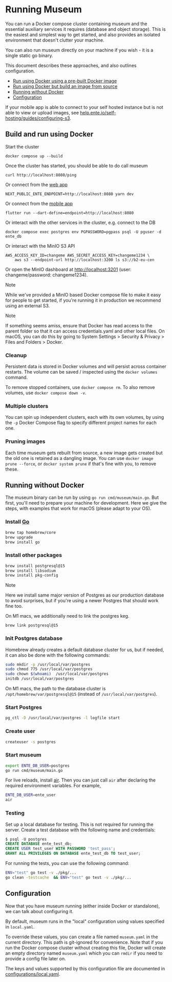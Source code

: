# Running Museum

You can run a Docker compose cluster containing museum and the essential
auxiliary services it requires (database and object storage). This is the
easiest and simplest way to get started, and also provides an isolated
environment that doesn't clutter your machine.

You can also run museum directly on your machine if you wish - it is a single
static go binary.

This document describes these approaches, and also outlines configuration.

-   [Run using Docker using a pre-built Docker image](docs/docker.md)
-   [Run using Docker but build an image from source](#build-and-run-using-docker)
-   [Running without Docker](#running-without-docker)
-   [Configuration](#configuration)

If your mobile app is able to connect to your self hosted instance but is not
able to view or upload images, see
[help.ente.io/self-hosting/guides/configuring-s3](https://help.ente.io/self-hosting/guides/configuring-s3).

## Build and run using Docker

Start the cluster

    docker compose up --build

Once the cluster has started, you should be able to do call museum

    curl http://localhost:8080/ping

Or connect from the [web app](../web)

    NEXT_PUBLIC_ENTE_ENDPOINT=http://localhost:8080 yarn dev

Or connect from the [mobile app](../mobile)

    flutter run --dart-define=endpoint=http://localhost:8080

Or interact with the other services in the cluster, e.g. connect to the DB

    docker compose exec postgres env PGPASSWORD=pgpass psql -U pguser -d ente_db

Or interact with the MinIO S3 API

    AWS_ACCESS_KEY_ID=changeme AWS_SECRET_ACCESS_KEY=changeme1234 \
        aws s3 --endpoint-url http://localhost:3200 ls s3://b2-eu-cen

Or open the MinIO dashboard at <http://localhost:3201> (user: changeme/password: changeme1234).

> [!NOTE]
>
> While we've provided a MinIO based Docker compose file to make it easy for
> people to get started, if you're running it in production we recommend using
> an external S3.

> [!NOTE]
>
> If something seems amiss, ensure that Docker has read access to the parent
> folder so that it can access credentials.yaml and other local files. On macOS,
> you can do this by going to System Settings > Security & Privacy > Files and
> Folders > Docker.

### Cleanup

Persistent data is stored in Docker volumes and will persist across container
restarts. The volume can be saved / inspected using the `docker volumes`
command.

To remove stopped containers, use `docker compose rm`. To also remove volumes,
use `docker compose down -v`.

### Multiple clusters

You can spin up independent clusters, each with its own volumes, by using the
`-p` Docker Compose flag to specify different project names for each one.

### Pruning images

Each time museum gets rebuilt from source, a new image gets created but the old
one is retained as a dangling image. You can use `docker image prune --force`,
or `docker system prune` if that's fine with you, to remove these.

## Running without Docker

The museum binary can be run by using `go run cmd/museum/main.go`. But first,
you'll need to prepare your machine for development. Here we give the steps,
with examples that work for macOS (please adapt to your OS).

### Install [Go](https://golang.org/dl/)

```sh
brew tap homebrew/core
brew upgrade
brew install go
```

### Install other packages

```sh
brew install postgresql@15
brew install libsodium
brew install pkg-config
```

> [!NOTE]
>
> Here we install same major version of Postgres as our production database to
> avoid surprises, but if you're using a newer Postgres that should work fine
> too.

On M1 macs, we additionally need to link the postgres keg.

```
brew link postgresql@15
```

### Init Postgres database

Homebrew already creates a default database cluster for us, but if needed, it
can also be done with the following commands:

```sh
sudo mkdir -p /usr/local/var/postgres
sudo chmod 775 /usr/local/var/postgres
sudo chown $(whoami)  /usr/local/var/postgres
initdb /usr/local/var/postgres
```

On M1 macs, the path to the database cluster is
`/opt/homebrew/var/postgresql@15` (instead of `/usr/local/var/postgres`).

### Start Postgres

```sh
pg_ctl -D /usr/local/var/postgres -l logfile start
```

### Create user

```sh
createuser -s postgres
```

### Start museum

```sh
export ENTE_DB_USER=postgres
go run cmd/museum/main.go
```

For live reloads, install [air](https://github.com/cosmtrek/air#installation).
Then you can just call `air` after declaring the required environment variables.
For example,

```sh
ENTE_DB_USER=ente_user
air
```

### Testing

Set up a local database for testing. This is not required for running the server.
Create a test database with the following name and credentials:

```sql
$ psql -U postgres
CREATE DATABASE ente_test_db;
CREATE USER test_user WITH PASSWORD 'test_pass';
GRANT ALL PRIVILEGES ON DATABASE ente_test_db TO test_user;
```

For running the tests, you can use the following command:

```sh
ENV="test" go test -v ./pkg/...
go clean -testcache  && ENV="test" go test -v ./pkg/...
```

## Configuration

Now that you have museum running (either inside Docker or standalone), we can
talk about configuring it.

By default, museum runs in the "local" configuration using values specified in
`local.yaml`.

To override these values, you can create a file named `museum.yaml` in the
current directory. This path is git-ignored for convenience. Note that if you
run the Docker compose cluster without creating this file, Docker will create an
empty directory named `museum.yaml` which you can `rmdir` if you need to provide
a config file later on.

The keys and values supported by this configuration file are documented in
[configurations/local.yaml](configurations/local.yaml).
